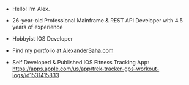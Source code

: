 - Hello! I’m Alex.
- 26-year-old Professional Mainframe & REST API Developer with 4.5 years of experience
- Hobbyist IOS Developer
- Find my portfolio at [AlexanderSaha.com](https://www.AlexanderSaha.com)


- Self Developed & Published IOS Fitness Tracking App:
https://apps.apple.com/us/app/trek-tracker-gps-workout-logs/id1531415833
